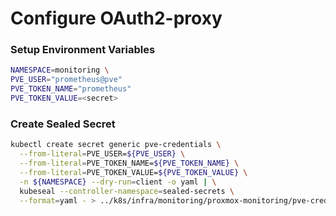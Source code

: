 # Configure OAuth2-proxy 

### Setup Environment Variables

```bash
NAMESPACE=monitoring \
PVE_USER="prometheus@pve"
PVE_TOKEN_NAME="prometheus"
PVE_TOKEN_VALUE=<secret>
```
### Create Sealed Secret

```bash
kubectl create secret generic pve-credentials \
  --from-literal=PVE_USER=${PVE_USER} \
  --from-literal=PVE_TOKEN_NAME=${PVE_TOKEN_NAME} \
  --from-literal=PVE_TOKEN_VALUE=${PVE_TOKEN_VALUE} \
  -n ${NAMESPACE} --dry-run=client -o yaml | \
  kubeseal --controller-namespace=sealed-secrets \
  --format=yaml - > ../k8s/infra/monitoring/proxmox-monitoring/pve-credentials.yaml
```